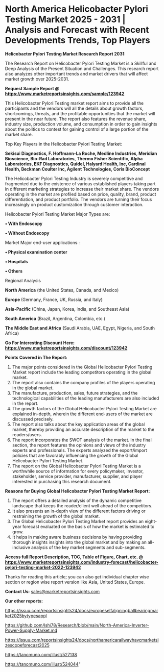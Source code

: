 # North America Helicobacter Pylori Testing Market 2025 - 2031 | Analysis and Forecast with Recent Developments Trends, Top Players

<strong>Helicobacter Pylori Testing Market Research Report 2031</strong>

The Research Report on Helicobacter Pylori Testing Market is a Skillful and Deep Analysis of the Present Situation and Challenges. This research report also analyzes other important trends and market drivers that will affect market growth over 2025-2031.

<strong>Request Sample Report @ <a href=https://www.marketreportsinsights.com/sample/123942>https://www.marketreportsinsights.com/sample/123942</a></strong>

This Helicobacter Pylori Testing market report aims to provide all the participants and the vendors will all the details about growth factors, shortcomings, threats, and the profitable opportunities that the market will present in the near future. The report also features the revenue share, industry size, production volume, and consumption in order to gain insights about the politics to contest for gaining control of a large portion of the market share.

Top Key Players in the Helicobacter Pylori Testing Market:

<strong>Sekisui Diagnostics, F. Hoffmann-La Roche, Medline Industries, Meridian Bioscience, Bio-Rad Laboratories, Thermo Fisher Scientific, Alpha Laboratories, EKF Diagnostics, Quidel, Halyard Health, Inc, Cardinal Health, Beckman Coulter Inc, Agilent Technologies, Coris BioConcept</strong>

The Helicobacter Pylori Testing Industry is severely competitive and fragmented due to the existence of various established players taking part in different marketing strategies to increase their market share. The vendors operating in the market are profiled based on price, quality, brand, product differentiation, and product portfolio. The vendors are turning their focus increasingly on product customization through customer interaction.

Helicobacter Pylori Testing Market Major Types are:

<strong>• With Endoscopy

• Without Endoscopy</strong>

Market Major end-user applications :

<strong>• Physical examination center

• Hospitals

• Others</strong>

Regional Analysis

</u><strong><b>North America</b></strong> (the United States, Canada, and Mexico)

<strong><b>Europe </b></strong>(Germany, France, UK, Russia, and Italy)

<strong><b>Asia-Pacific</b></strong> (China, Japan, Korea, India, and Southeast Asia)

<strong><b>South America</b></strong> (Brazil, Argentina, Colombia, etc.)

<strong><b>The Middle East and Africa</b></strong> (Saudi Arabia, UAE, Egypt, Nigeria, and South Africa)

<strong>Go For Interesting Discount Here: <a href=https://www.marketreportsinsights.com/discount/123942>https://www.marketreportsinsights.com/discount/123942</a></strong>

<strong>Points Covered in The Report:</strong>
<ol>
  <li>The major points considered in the Global Helicobacter Pylori Testing Market report include the leading competitors operating in the global market.</li>
  <li>The report also contains the company profiles of the players operating in the global market.</li>
  <li>The manufacture, production, sales, future strategies, and the technological capabilities of the leading manufacturers are also included in the report.</li>
  <li>The growth factors of the Global Helicobacter Pylori Testing Market are explained in-depth, wherein the different end-users of the market are discussed precisely.</li>
  <li>The report also talks about the key application areas of the global market, thereby providing an accurate description of the market to the readers/users.</li>
  <li>The report incorporates the SWOT analysis of the market. In the final section, the report features the opinions and views of the industry experts and professionals. The experts analyzed the export/import policies that are favorably influencing the growth of the Global Helicobacter Pylori Testing Market.</li>
  <li>The report on the Global Helicobacter Pylori Testing Market is a worthwhile source of information for every policymaker, investor, stakeholder, service provider, manufacturer, supplier, and player interested in purchasing this research document.</li>
</ol>
<strong>Reasons for Buying Global Helicobacter Pylori Testing Market Report:</strong>

<ol>
  <li>The report offers a detailed analysis of the dynamic competitive landscape that keeps the reader/client well ahead of the competitors.</li>
  <li>It also presents an in-depth view of the different factors driving or restraining the growth of the global market.</li>
  <li>The Global Helicobacter Pylori Testing Market report provides an eight-year forecast evaluated on the basis of how the market is estimated to grow.</li>
  <li>It helps in making aware business decisions by having providing thorough insights insights into the global market and by making an all-inclusive analysis of the key market segments and sub-segments.</li>
</ol>
<strong>Access full Report Description, TOC, Table of Figure, Chart, etc. @ <a href=https://www.marketreportsinsights.com/industry-forecast/helicobacter-pylori-testing-market-2022-123942>https://www.marketreportsinsights.com/industry-forecast/helicobacter-pylori-testing-market-2022-123942</a></strong>


Thanks for reading this article; you can also get individual chapter wise section or region wise report version like Asia, United States, Europe.

<strong>Contact Us:</strong>
sales@marketreportsinsights.com

<strong>Our other reports:</strong>

<a href=https://issuu.com/reportsinsights24/docs/europeselfaligningballbearingmarket2025bytypesappl>https://issuu.com/reportsinsights24/docs/europeselfaligningballbearingmarket2025bytypesappl</a>

<a href=https://github.com/Ishi78/Research/blob/main/North-America-Inverter-Power-Supply-Market.md>https://github.com/Ishi78/Research/blob/main/North-America-Inverter-Power-Supply-Market.md</a>

<a href=https://issuu.com/reportsinsights24/docs/northamericarailwayhavcmarketsizescopeforecast2025>https://issuu.com/reportsinsights24/docs/northamericarailwayhavcmarketsizescopeforecast2025</a>

<a href=https://tanomuno.com/illust/527138>https://tanomuno.com/illust/527138</a>

<a href=https://tanomuno.com/illust/524044>https://tanomuno.com/illust/524044</a>"
